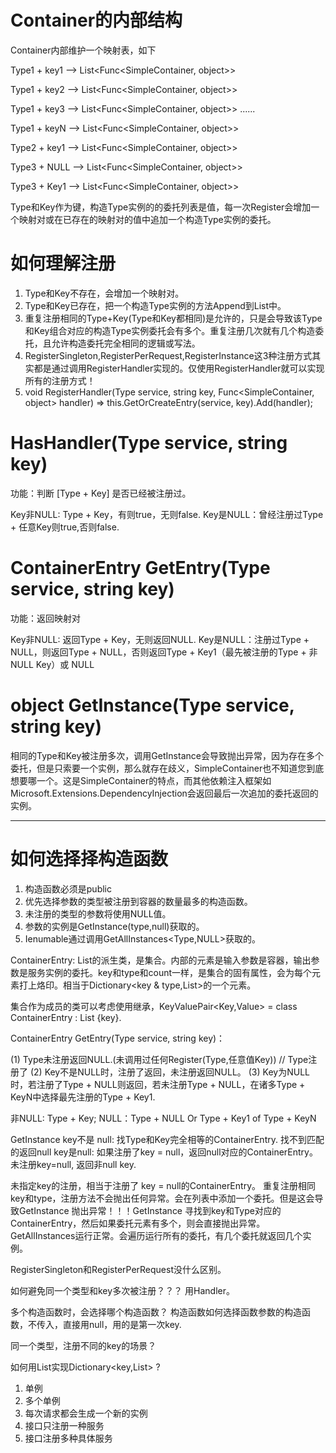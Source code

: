 # Container的内部结构

Container内部维护一个映射表，如下

Type1 + key1 --> List<Func<SimpleContainer, object>>

Type1 + key2 --> List<Func<SimpleContainer, object>>

Type1 + key3 --> List<Func<SimpleContainer, object>>
......

Type1 + keyN --> List<Func<SimpleContainer, object>>

Type2 + key1 --> List<Func<SimpleContainer, object>>

Type3 + NULL --> List<Func<SimpleContainer, object>>

Type3 + Key1 --> List<Func<SimpleContainer, object>>

Type和Key作为键，构造Type实例的的委托列表是值，每一次Register会增加一个映射对或在已存在的映射对的值中追加一个构造Type实例的委托。

# 如何理解注册

1. Type和Key不存在，会增加一个映射对。
2. Type和Key已存在，把一个构造Type实例的方法Append到List中。
3. 重复注册相同的Type+Key(Type和Key都相同)是允许的，只是会导致该Type和Key组合对应的构造Type实例委托会有多个。重复注册几次就有几个构造委托，且允许构造委托完全相同的逻辑或写法。
4. RegisterSingleton,RegisterPerRequest,RegisterInstance这3种注册方式其实都是通过调用RegisterHandler实现的。仅使用RegisterHandler就可以实现所有的注册方式！
5. void RegisterHandler(Type service, string key, Func<SimpleContainer, object> handler) => this.GetOrCreateEntry(service, key).Add(handler);

# HasHandler(Type service, string key)
功能：判断 [Type + Key] 是否已经被注册过。

Key非NULL: Type + Key，有则true，无则false.  Key是NULL：曾经注册过Type + 任意Key则true,否则false.

# ContainerEntry GetEntry(Type service, string key)

功能：返回映射对

Key非NULL: 返回Type + Key，无则返回NULL.   Key是NULL：注册过Type + NULL，则返回Type + NULL，否则返回Type + Key1（最先被注册的Type + 非NULL Key）或 NULL

# object GetInstance(Type service, string key)

相同的Type和Key被注册多次，调用GetInstance会导致抛出异常，因为存在多个委托，但是只索要一个实例，那么就存在歧义，SimpleContainer也不知道您到底想要哪一个。这是SimpleContainer的特点，而其他依赖注入框架如Microsoft.Extensions.DependencyInjection会返回最后一次追加的委托返回的实例。



---------------------------------------------------------------------------------

# 如何选择择构造函数

1. 构造函数必须是public
2. 优先选择参数的类型被注册到容器的数量最多的构造函数。
3. 未注册的类型的参数将使用NULL值。
4. 参数的实例是GetInstance(type,null)获取的。
5. Ienumable<T>通过调用GetAllInstances<Type,NULL>获取的。




ContainerEntry: 
List<delete>的派生类，是集合。内部的元素是输入参数是容器，输出参数是服务实例的委托。key和type和count一样，是集合的固有属性，会为每个元素打上烙印。相当于Dictionary<key & type,List<delete>>的一个元素。

集合作为成员的类可以考虑使用继承，KeyValuePair<Key,Value> = class ContainerEntry : List<T> {key}.







ContainerEntry GetEntry(Type service, string key)：

(1) Type未注册返回NULL.(未调用过任何Register(Type,任意值Key))
          // Type注册了
(2) Key不是NULL时，注册了返回，未注册返回NULL。
(3) Key为NULL时，若注册了Type + NULL则返回，若未注册Type + NULL，在诸多Type + KeyN中选择最先注册的Type + Key1. 

 非NULL: Type + Key;     NULL：Type + NULL  Or  Type + Key1 of Type + KeyN

 



GetInstance
key不是 null: 找Type和Key完全相等的ContainerEntry. 找不到匹配的返回null
key是null: 如果注册了key = null，返回null对应的ContainerEntry。 未注册key=null, 返回非null key.



未指定key的注册，相当于注册了 key = null的ContainerEntry。
重复注册相同key和type，注册方法不会抛出任何异常。会在列表中添加一个委托。但是这会导致GetInstance 抛出异常！！！GetInstance
寻找到key和Type对应的ContainerEntry，然后如果委托元素有多个，则会直接抛出异常。
GetAllInstances运行正常。会遍历运行所有的委托，有几个委托就返回几个实例。

RegisterSingleton和RegisterPerRequest没什么区别。

如何避免同一个类型和key多次被注册？？？
用Handler。

多个构造函数时，会选择哪个构造函数？
构造函数如何选择函数参数的构造函数，不传入，直接用null，用的是第一次key.


同一个类型，注册不同的key的场景？

如何用List实现Dictionary<key,List<T>> ?





1. 单例
2. 多个单例
3. 每次请求都会生成一个新的实例
4. 接口只注册一种服务
5. 接口注册多种具体服务